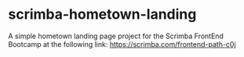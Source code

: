 # scrimba-hometown-landing
A simple hometown landing page project for the Scrimba FrontEnd Bootcamp at the following link: https://scrimba.com/frontend-path-c0j
